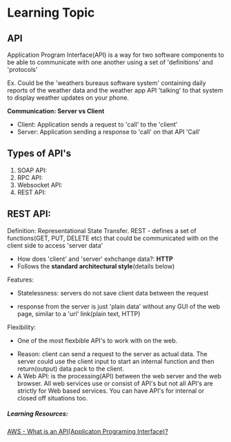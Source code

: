 # Learning Topic
## API
Application Program Interface(API) is a way for two software components to be able to communicate with one another using a set of 'definitions' and 'protocols'

Ex. Could be the 'weathers bureaus software system' containing daily reports of the weather data and the weather app API 'talking' to that system to display weather updates on your phone. 

**Communication: Server vs Client** 

* Client: Application sends a request to 'call' to the 'client'
* Server: Application sending a response to 'call' on that API 'Call'

## Types of API's
1. SOAP API:
2. RPC API:
3. Websocket API: 
4. REST API: 


## REST API: 
Definition: Representational State Transfer. REST - defines a set of functions(GET, PUT, DELETE etc) that could be communicated with on the client side to access 'server data'
* How does 'client' and 'server' exhchange data?: **HTTP**
* Follows the **standard architectural style**(details below)

Features: 
* Statelessness: servers do not save client data between the request
- response from the server is just 'plain data' without any GUI of the web page, similar to a 'url' link(plain text, HTTP)

Flexibility: 
* One of the most flexbible API's to work with on the web. 
- Reason: client can send a request to the server as actual data. The server could use the client input to start an internal function and then return(output) data pack to the client. 
- A Web API: is the processing(API) between the web server and the web browser. All web services use or consist of API's but not all API's are strictly for Web based services. You can have API's for internal or closed off situations too. 

##### Learning Resources: 
[AWS - What is an API(Applicaton Programing Interface)?](https://aws.amazon.com/what-is/api/)